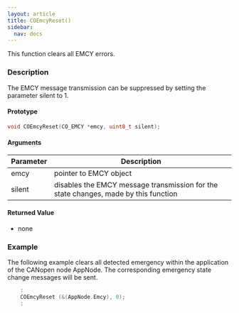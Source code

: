```yaml
---
layout: article
title: COEmcyReset()
sidebar:
  nav: docs
---
```


This function clears all EMCY errors.

<!--more-->

### Description

The EMCY message transmission can be suppressed by setting the parameter silent to 1.

#### Prototype

```c
void COEmcyReset(CO_EMCY *emcy, uint8_t silent);
```

#### Arguments

| Parameter | Description |
| --- | --- |
| emcy | pointer to EMCY object |
| silent | disables the EMCY message transmission for the state changes, made by this function |

#### Returned Value

- none

### Example

The following example clears all detected emergency within the application of the CANopen node AppNode. The corresponding emergency state change messages will be sent.

```c
    :
    COEmcyReset (&(AppNode.Emcy), 0);
    :
```
